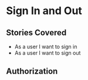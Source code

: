 # Sign In and Out

## Stories Covered
* As a user I want to sign in
* As a user I want to sign out

## Authorization